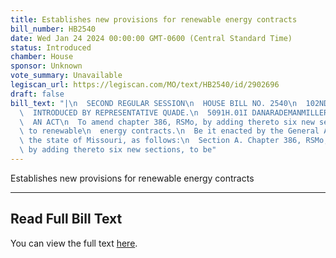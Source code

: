 ```yaml
---
title: Establishes new provisions for renewable energy contracts
bill_number: HB2540
date: Wed Jan 24 2024 00:00:00 GMT-0600 (Central Standard Time)
status: Introduced
chamber: House
sponsor: Unknown
vote_summary: Unavailable
legiscan_url: https://legiscan.com/MO/text/HB2540/id/2902696
draft: false
bill_text: "|\n  SECOND REGULAR SESSION\n  HOUSE BILL NO. 2540\n  102ND GENERAL ASSEMBLY\n\
  \  INTRODUCED BY REPRESENTATIVE QUADE.\n  5091H.01I DANARADEMANMILLER,ChiefClerk\n\
  \  AN ACT\n  To amend chapter 386, RSMo, by adding thereto six new sections relating\
  \ to renewable\n  energy contracts.\n  Be it enacted by the General Assembly of\
  \ the state of Missouri, as follows:\n  Section A. Chapter 386, RSMo, is amended\
  \ by adding thereto six new sections, to be"
---
```

Establishes new provisions for renewable energy contracts

---

## Read Full Bill Text

You can view the full text [here](https://legiscan.com/MO/text/HB2540/id/2902696).
